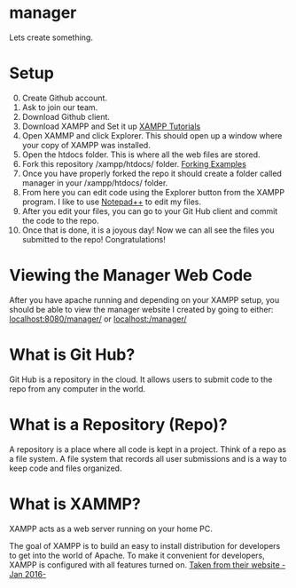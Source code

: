 # manager
Lets create something.

# Setup
0. Create Github account.
1. Ask to join our team.
2. Download Github client.
3. Download XAMPP and Set it up [XAMPP Tutorials](https://www.youtube.com/results?search_query=setting+up+xampp+on+windows)
4. Open XAMMP and click Explorer. This should open up a window where your copy of XAMPP was installed.
5. Open the htdocs folder. This is where all the web files are stored.
6. Fork this repository /xampp/htdocs/ folder. [Forking Examples](https://www.youtube.com/results?search_query=setting+up+git+repository)
7. Once you have properly forked the repo it should create a folder called manager in your /xampp/htdocs/ folder.
8. From here you can edit code using the Explorer button from the XAMPP program. I like to use [Notepad++](https://notepad-plus-plus.org/download/) to edit my files.
9. After you edit your files, you can go to your Git Hub client and commit the code to the repo.
10. Once that is done, it is a joyous day! Now we can all see the files you submitted to the repo! Congratulations!

# Viewing the Manager Web Code
After you have apache running and depending on your XAMPP setup, you should be able to view the manager website I created by going to either:
[localhost:8080/manager/](http://localhost:8080/manager/) or [localhost:/manager/](http://localhost/manager/)

# What is Git Hub?
Git Hub is a repository in the cloud. It allows users to submit code to the repo from any computer in the world.

# What is a Repository (Repo)?
A repository is a place where all code is kept in a project. Think of a repo as a file system. A file system that records all user submissions and is a way to keep code and files organized.

# What is XAMMP?
XAMPP acts as a web server running on your home PC.

The goal of XAMPP is to build an easy to install distribution for developers to get into the world of Apache. To make it convenient for developers, XAMPP is configured with all features turned on. [Taken from their website -Jan 2016-](https://www.apachefriends.org/about.html)
